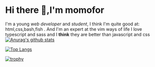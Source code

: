 
# Hi there 👋,I'm momofor

I'm a young *web developer* and *student*,
I think I'm quite good at: html,css,bash,fish .
And I'm an expert at the vim ways of life I love typescript and sass and I **think** they are better than javascript and css
[![Anurag's github stats](https://github-readme-stats.vercel.app/api?username=momofor&theme=nord)](https://github.com/anuraghazra/github-readme-stats)

[![Top Langs](https://github-readme-stats.vercel.app/api/top-langs/?username=momofor&theme=nord&exclude_repo=dotfiles)](https://github.com/anuraghazra/github-readme-stats)

[![trophy](https://github-profile-trophy.vercel.app/?username=momofor&theme=nord&margin-w=15)](https://github.com/ryo-ma/github-profile-trophy)

